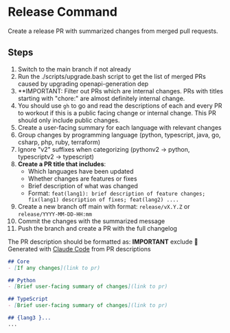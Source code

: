 # Release Command

Create a release PR with summarized changes from merged pull requests.

## Steps

1. Switch to the main branch if not already
1. Run the ./scripts/upgrade.bash script to get the list of merged PRs caused by upgrading openapi-generation dep
1. **IMPORTANT: Filter out PRs which are internal changes. PRs with titles starting with "chore:" are almost definitely internal change.
1. You should use `gh` to go and read the descriptions of each and every PR to workout if this is a public facing change or internal change. This PR should only include public changes.
1. Create a user-facing summary for each language with relevant changes
1. Group changes by programming language (python, typescript, java, go, csharp, php, ruby, terraform)
1. Ignore "v2" suffixes when categorizing (pythonv2 → python, typescriptv2 → typescript)
1. **Create a PR title that includes**:
   - Which languages have been updated
   - Whether changes are features or fixes
   - Brief description of what was changed
   - Format: `feat(lang1): brief description of feature changes; fix(lang1) description of fixes; feat(lang2) ....`
1. Create a new branch off main with format: `release/vX.Y.Z` or `release/YYYY-MM-DD-HH:mm`
1. Commit the changes with the summarized message
1. Push the branch and create a PR with the full changelog



The PR description should be formatted as:
**IMPORTANT** exclude 🤖 Generated with [Claude Code](https://claude.com/claude-code) from PR descriptions
```markdown
## Core
- [If any changes](link to pr)

## Python
- [Brief user-facing summary of changes](link to pr)

## TypeScript
- [Brief user-facing summary of changes](link to pr)

## {lang3 }...
...
```

